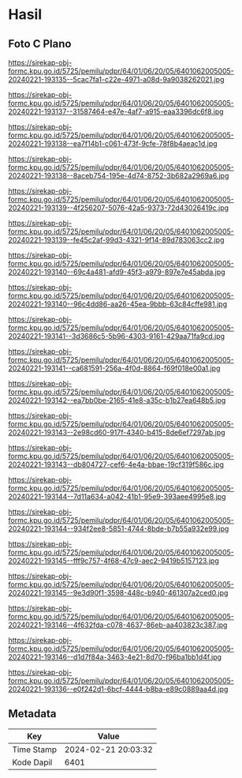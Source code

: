 # Hasil

## Foto C Plano

https://sirekap-obj-formc.kpu.go.id/5725/pemilu/pdpr/64/01/06/20/05/6401062005005-20240221-193135--5cac7fa1-c22e-4971-a08d-9a9038262021.jpg

https://sirekap-obj-formc.kpu.go.id/5725/pemilu/pdpr/64/01/06/20/05/6401062005005-20240221-193137--31587464-e47e-4af7-a915-eaa3396dc6f8.jpg

https://sirekap-obj-formc.kpu.go.id/5725/pemilu/pdpr/64/01/06/20/05/6401062005005-20240221-193138--ea7f14b1-c061-473f-9cfe-78f8b4aeac1d.jpg

https://sirekap-obj-formc.kpu.go.id/5725/pemilu/pdpr/64/01/06/20/05/6401062005005-20240221-193138--8aceb754-195e-4d74-8752-3b682a2969a6.jpg

https://sirekap-obj-formc.kpu.go.id/5725/pemilu/pdpr/64/01/06/20/05/6401062005005-20240221-193139--4f256207-5076-42a5-9373-72d43026419c.jpg

https://sirekap-obj-formc.kpu.go.id/5725/pemilu/pdpr/64/01/06/20/05/6401062005005-20240221-193139--fe45c2af-99d3-4321-9f14-89d783063cc2.jpg

https://sirekap-obj-formc.kpu.go.id/5725/pemilu/pdpr/64/01/06/20/05/6401062005005-20240221-193140--69c4a481-afd9-45f3-a979-897e7e45abda.jpg

https://sirekap-obj-formc.kpu.go.id/5725/pemilu/pdpr/64/01/06/20/05/6401062005005-20240221-193140--96c4dd86-aa26-45ea-9bbb-63c84cffe981.jpg

https://sirekap-obj-formc.kpu.go.id/5725/pemilu/pdpr/64/01/06/20/05/6401062005005-20240221-193141--3d3686c5-5b96-4303-9161-429aa71fa9cd.jpg

https://sirekap-obj-formc.kpu.go.id/5725/pemilu/pdpr/64/01/06/20/05/6401062005005-20240221-193141--ca681591-256a-4f0d-8864-f69f018e00a1.jpg

https://sirekap-obj-formc.kpu.go.id/5725/pemilu/pdpr/64/01/06/20/05/6401062005005-20240221-193142--ea7bb0be-2165-41e8-a35c-b1b27ea648b5.jpg

https://sirekap-obj-formc.kpu.go.id/5725/pemilu/pdpr/64/01/06/20/05/6401062005005-20240221-193143--2e98cd60-917f-4340-b415-8de6ef7297ab.jpg

https://sirekap-obj-formc.kpu.go.id/5725/pemilu/pdpr/64/01/06/20/05/6401062005005-20240221-193143--db804727-cef6-4e4a-bbae-19cf319f586c.jpg

https://sirekap-obj-formc.kpu.go.id/5725/pemilu/pdpr/64/01/06/20/05/6401062005005-20240221-193144--7d11a634-a042-41b1-95e9-393aee4995e8.jpg

https://sirekap-obj-formc.kpu.go.id/5725/pemilu/pdpr/64/01/06/20/05/6401062005005-20240221-193144--934f2ee8-5851-4744-8bde-b7b55a932e99.jpg

https://sirekap-obj-formc.kpu.go.id/5725/pemilu/pdpr/64/01/06/20/05/6401062005005-20240221-193145--fff9c757-4f68-47c9-aec2-9419b5157123.jpg

https://sirekap-obj-formc.kpu.go.id/5725/pemilu/pdpr/64/01/06/20/05/6401062005005-20240221-193145--9e3d90f1-3598-448c-b940-461307a2ced0.jpg

https://sirekap-obj-formc.kpu.go.id/5725/pemilu/pdpr/64/01/06/20/05/6401062005005-20240221-193146--4f632fda-c078-4637-86eb-aa403823c387.jpg

https://sirekap-obj-formc.kpu.go.id/5725/pemilu/pdpr/64/01/06/20/05/6401062005005-20240221-193146--d1d7f84a-3463-4e21-8d70-f96ba1bb1d4f.jpg

https://sirekap-obj-formc.kpu.go.id/5725/pemilu/pdpr/64/01/06/20/05/6401062005005-20240221-193136--e0f242d1-6bcf-4444-b8ba-e89c0889aa4d.jpg


## Metadata

| Key        | Value               |
| ---------- | ------------------- |
| Time Stamp | 2024-02-21 20:03:32 |
| Kode Dapil | 6401                |



